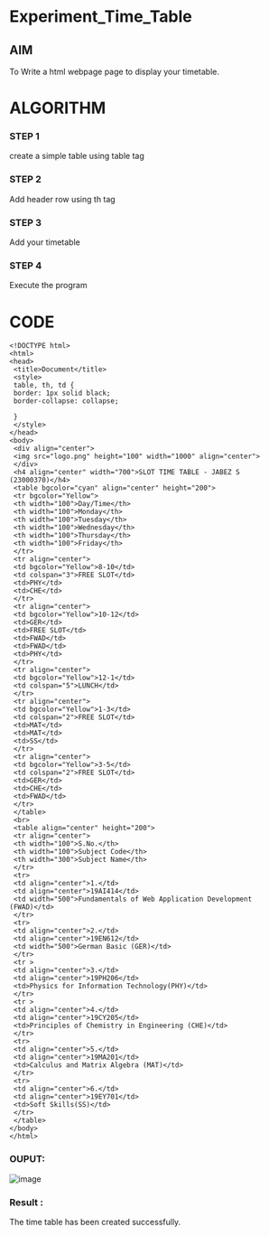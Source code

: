 # Experiment_Time_Table

## AIM
To Write a html webpage page to display your timetable.

# ALGORITHM
### STEP 1
create a simple table using table tag
### STEP 2
Add header row using th tag
### STEP 3
Add your timetable
### STEP 4
Execute the program

# CODE
```
<!DOCTYPE html>
<html>
<head>
 <title>Document</title>
 <style>
 table, th, td {
 border: 1px solid black;
 border-collapse: collapse;
 
 }
 </style>
</head>
<body>
 <div align="center">
 <img src="logo.png" height="100" width="1000" align="center">
 </div>
 <h4 align="center" width="700">SLOT TIME TABLE - JABEZ S
(23000370)</h4>
 <table bgcolor="cyan" align="center" height="200">
 <tr bgcolor="Yellow">
 <th width="100">Day/Time</th>
 <th width="100">Monday</th>
 <th width="100">Tuesday</th>
 <th width="100">Wednesday</th>
 <th width="100">Thursday</th>
 <th width="100">Friday</th>
 </tr>
 <tr align="center">
 <td bgcolor="Yellow">8-10</td>
 <td colspan="3">FREE SLOT</td>
 <td>PHY</td>
 <td>CHE</td>
 </tr>
 <tr align="center">
 <td bgcolor="Yellow">10-12</td>
 <td>GER</td>
 <td>FREE SLOT</td>
 <td>FWAD</td>
 <td>FWAD</td>
 <td>PHY</td>
 </tr>
 <tr align="center">
 <td bgcolor="Yellow">12-1</td>
 <td colspan="5">LUNCH</td>
 </tr>
 <tr align="center">
 <td bgcolor="Yellow">1-3</td>
 <td colspan="2">FREE SLOT</td>
 <td>MAT</td>
 <td>MAT</td>
 <td>SS</td>
 </tr>
 <tr align="center">
 <td bgcolor="Yellow">3-5</td>
 <td colspan="2">FREE SLOT</td>
 <td>GER</td>
 <td>CHE</td>
 <td>FWAD</td>
 </tr>
 </table>
 <br>
 <table align="center" height="200">
 <tr align="center">
 <th width="100">S.No.</th>
 <th width="100">Subject Code</th>
 <th width="300">Subject Name</th>
 </tr>
 <tr>
 <td align="center">1.</td>
 <td align="center">19AI414</td>
 <td width="500">Fundamentals of Web Application Development
(FWAD)</td>
 </tr>
 <tr>
 <td align="center">2.</td>
 <td align="center">19EN612</td>
 <td width="500">German Basic (GER)</td>
 </tr>
 <tr >
 <td align="center">3.</td>
 <td align="center">19PH206</td>
 <td>Physics for Information Technology(PHY)</td>
 </tr>
 <tr >
 <td align="center">4.</td>
 <td align="center">19CY205</td>
 <td>Principles of Chemistry in Engineering (CHE)</td>
 </tr>
 <tr>
 <td align="center">5.</td>
 <td align="center">19MA201</td>
 <td>Calculus and Matrix Algebra (MAT)</td>
 </tr>
 <tr>
 <td align="center">6.</td>
 <td align="center">19EY701</td>
 <td>Soft Skills(SS)</td>
 </tr>
 </table>
</body>
</html>
```
### OUPUT:
![image](https://github.com/jabezs2005/timetable/assets/147473463/86eb4118-0567-48c2-a508-dbbed6968bfd)

### Result :
The time table has been created successfully.
